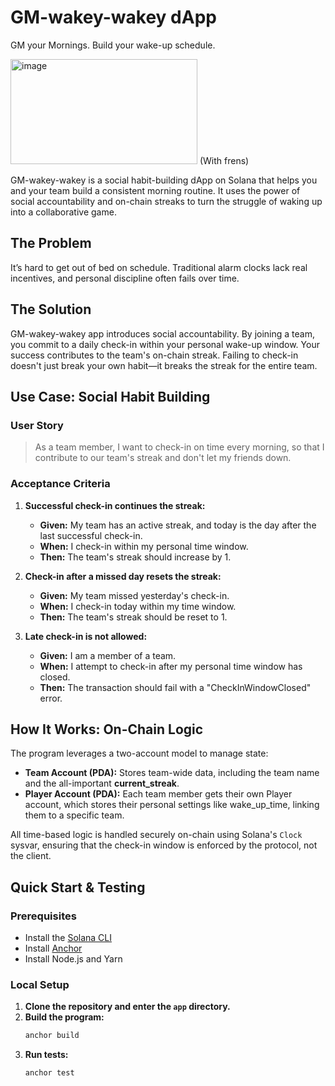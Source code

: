 # GM-wakey-wakey dApp

GM your Mornings. Build your wake-up schedule.

<img width="299" height="168" alt="image" src="https://github.com/user-attachments/assets/8137d250-1d97-41f8-9ac7-f30453857e38" />
(With frens)


GM-wakey-wakey is a social habit-building dApp on Solana that helps you and your team build a consistent morning routine. It uses the power of social accountability and on-chain streaks to turn the struggle of waking up into a collaborative game.

## The Problem

It’s hard to get out of bed on schedule. Traditional alarm clocks lack real incentives, and personal discipline often fails over time.

## The Solution

GM-wakey-wakey app introduces social accountability. By joining a team, you commit to a daily check-in within your personal wake-up window. Your success contributes to the team's on-chain streak. Failing to check-in doesn't just break your own habit—it breaks the streak for the entire team.

## Use Case: Social Habit Building

### User Story

> As a team member, I want to check-in on time every morning, so that I contribute to our team's streak and don't let my friends down.

### Acceptance Criteria

1.  **Successful check-in continues the streak:**
    *   **Given:** My team has an active streak, and today is the day after the last successful check-in.
    *   **When:** I check-in within my personal time window.
    *   **Then:** The team's streak should increase by 1.

2.  **Check-in after a missed day resets the streak:**
    *   **Given:** My team missed yesterday's check-in.
    *   **When:** I check-in today within my time window.
    *   **Then:** The team's streak should be reset to 1.

3.  **Late check-in is not allowed:**
    *   **Given:** I am a member of a team.
    *   **When:** I attempt to check-in after my personal time window has closed.
    *   **Then:** The transaction should fail with a "CheckInWindowClosed" error.

## How It Works: On-Chain Logic

The program leverages a two-account model to manage state:

*   **Team Account (PDA):** Stores team-wide data, including the team name and the all-important **current_streak**.
*   **Player Account (PDA):** Each team member gets their own Player account, which stores their personal settings like wake_up_time, linking them to a specific team.

All time-based logic is handled securely on-chain using Solana's `Clock` sysvar, ensuring that the check-in window is enforced by the protocol, not the client.

## Quick Start & Testing

### Prerequisites

*   Install the [Solana CLI](https://docs.solana.com/cli/install-solana-cli-tools)
*   Install [Anchor](https://www.anchor-lang.com/docs/installation)
*   Install Node.js and Yarn

### Local Setup

1.  **Clone the repository and enter the `app` directory.**
2.  **Build the program:**
    ```bash
    anchor build
    ```
3.  **Run tests:**
    ```bash
    anchor test
    ```
 
